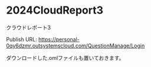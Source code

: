 # 2024CloudReport3
クラウドレポート3


Publish URL: https://personal-0qy6dzmr.outsystemscloud.com/QuestionManage/Login


ダウンロードした.omlファイルも置いておきます。
